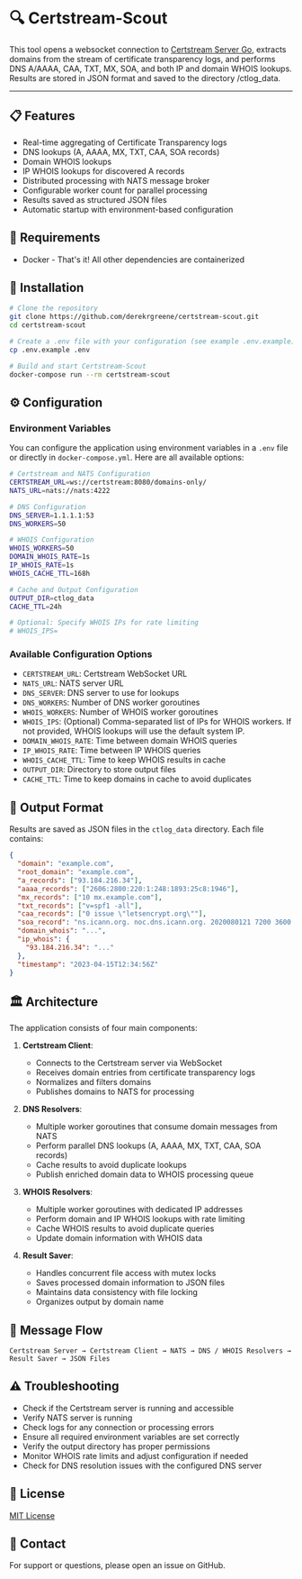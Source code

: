 # 🔍 Certstream-Scout

This tool opens a websocket connection to [Certstream Server Go](https://github.com/d-Rickyy-b/certstream-server-go), extracts domains from the stream of certificate transparency logs, and performs DNS A/AAAA, CAA, TXT, MX, SOA, and both IP and domain WHOIS lookups. Results are stored in JSON format and saved to the directory /ctlog_data.

---

## 📋 Features

- Real-time aggregating of Certificate Transparency logs
- DNS lookups (A, AAAA, MX, TXT, CAA, SOA records)
- Domain WHOIS lookups
- IP WHOIS lookups for discovered A records
- Distributed processing with NATS message broker
- Configurable worker count for parallel processing
- Results saved as structured JSON files
- Automatic startup with environment-based configuration

## 🔧 Requirements

- Docker - That's it! All other dependencies are containerized

## 🐳 Installation

```bash
# Clone the repository
git clone https://github.com/derekrgreene/certstream-scout.git
cd certstream-scout

# Create a .env file with your configuration (see example .env.example)
cp .env.example .env

# Build and start Certstream-Scout
docker-compose run --rm certstream-scout
```

## ⚙️ Configuration

### Environment Variables

You can configure the application using environment variables in a `.env` file or directly in `docker-compose.yml`. Here are all available options:

```bash
# Certstream and NATS Configuration
CERTSTREAM_URL=ws://certstream:8080/domains-only/
NATS_URL=nats://nats:4222

# DNS Configuration
DNS_SERVER=1.1.1.1:53
DNS_WORKERS=50

# WHOIS Configuration
WHOIS_WORKERS=50
DOMAIN_WHOIS_RATE=1s
IP_WHOIS_RATE=1s
WHOIS_CACHE_TTL=168h

# Cache and Output Configuration
OUTPUT_DIR=ctlog_data
CACHE_TTL=24h

# Optional: Specify WHOIS IPs for rate limiting
# WHOIS_IPS=
```

### Available Configuration Options

- `CERTSTREAM_URL`: Certstream WebSocket URL
- `NATS_URL`: NATS server URL
- `DNS_SERVER`: DNS server to use for lookups
- `DNS_WORKERS`: Number of DNS worker goroutines
- `WHOIS_WORKERS`: Number of WHOIS worker goroutines
- `WHOIS_IPS`: (Optional) Comma-separated list of IPs for WHOIS workers. If not provided, WHOIS lookups will use the default system IP.
- `DOMAIN_WHOIS_RATE`: Time between domain WHOIS queries
- `IP_WHOIS_RATE`: Time between IP WHOIS queries
- `WHOIS_CACHE_TTL`: Time to keep WHOIS results in cache
- `OUTPUT_DIR`: Directory to store output files
- `CACHE_TTL`: Time to keep domains in cache to avoid duplicates

## 📂 Output Format

Results are saved as JSON files in the `ctlog_data` directory. Each file contains:

```json
{
  "domain": "example.com",
  "root_domain": "example.com",
  "a_records": ["93.184.216.34"],
  "aaaa_records": ["2606:2800:220:1:248:1893:25c8:1946"],
  "mx_records": ["10 mx.example.com"],
  "txt_records": ["v=spf1 -all"],
  "caa_records": ["0 issue \"letsencrypt.org\""],
  "soa_record": "ns.icann.org. noc.dns.icann.org. 2020080121 7200 3600 1209600 3600",
  "domain_whois": "...",
  "ip_whois": {
    "93.184.216.34": "..."
  },
  "timestamp": "2023-04-15T12:34:56Z"
}
```

## 🏛️ Architecture

The application consists of four main components:

1. **Certstream Client**: 
   - Connects to the Certstream server via WebSocket
   - Receives domain entries from certificate transparency logs
   - Normalizes and filters domains
   - Publishes domains to NATS for processing

2. **DNS Resolvers**:
   - Multiple worker goroutines that consume domain messages from NATS
   - Perform parallel DNS lookups (A, AAAA, MX, TXT, CAA, SOA records)
   - Cache results to avoid duplicate lookups
   - Publish enriched domain data to WHOIS processing queue

3. **WHOIS Resolvers**:
   - Multiple worker goroutines with dedicated IP addresses
   - Perform domain and IP WHOIS lookups with rate limiting
   - Cache WHOIS results to avoid duplicate queries
   - Update domain information with WHOIS data

4. **Result Saver**:
   - Handles concurrent file access with mutex locks
   - Saves processed domain information to JSON files
   - Maintains data consistency with file locking
   - Organizes output by domain name

## 🔄 Message Flow

```
Certstream Server → Certstream Client → NATS → DNS / WHOIS Resolvers → Result Saver → JSON Files
```

## ⚠️ Troubleshooting

- Check if the Certstream server is running and accessible
- Verify NATS server is running
- Check logs for any connection or processing errors
- Ensure all required environment variables are set correctly
- Verify the output directory has proper permissions
- Monitor WHOIS rate limits and adjust configuration if needed
- Check for DNS resolution issues with the configured DNS server

## 📝 License

[MIT License](LICENSE)

## 📧 Contact

For support or questions, please open an issue on GitHub.